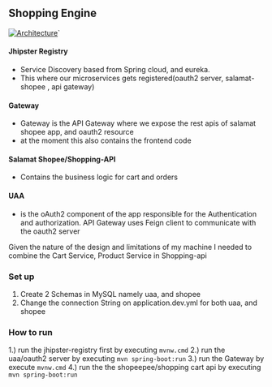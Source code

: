## Shopping Engine

[![Architecture](https://i.imgur.com/mF1dbXI.png "Architecture")](https://i.imgur.com/mF1dbXI.png "Architecture")`

#### Jhipster Registry
-  Service Discovery based from Spring cloud, and eureka.
- This where our microservices gets registered(oauth2 server, salamat-shopee , api gateway)


#### Gateway
-  Gateway is the API Gateway where we expose the rest apis of salamat shopee app, and oauth2 resource
- at the moment this also contains the frontend code


#### Salamat Shopee/Shopping-API
-  Contains the  business logic for cart and orders 

#### UAA
- is the oAuth2 component of the app responsible for the Authentication and authorization. API Gateway uses Feign client to communicate with the oauth2 server

Given the nature of the design and limitations of my machine I needed to combine the Cart Service, Product Service in Shopping-api

### Set up
1. Create 2 Schemas in MySQL namely uaa, and shopee
2. Change the connection String on application.dev.yml for both uaa, and shopee

### How to run

1.) run the jhipster-registry first by executing ```mvnw.cmd```
2.) run the uaa/oauth2 server by executing ```mvn spring-boot:run```
3.) run the Gateway by execute ```mvnw.cmd```
4.) run the the shopeepee/shopping cart api by executing ```mvn spring-boot:run```
